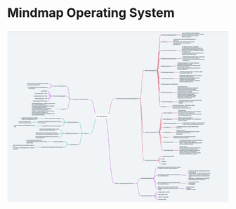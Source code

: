 # Mindmap Operating System

![alt text](https://github.com/febiana0/SysOP24-3123521013/blob/main/zoom%20out%20mindmap.png?raw=true)

## 
